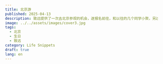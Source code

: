```yaml
---
title: 北京游
published: 2025-04-13
description: 致远提供了一次去北京参观的机会，遂报名前往，和以往的几个同学小聚，另过了生日
image: ../../assets/images/cover3.jpg
tags:
  - 北京
  - 生日
  - 致远
category: Life Snippets
draft: true
lang: en
---
```

